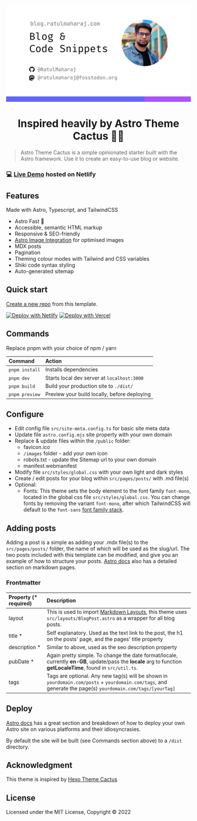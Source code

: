 <p align="center">
  <img alt="Astro Theme Cactus logo" src="./public/images/og-image.webp" width="1200" />
</p>
<h1 align="center">
  Inspired heavily by Astro Theme Cactus 🚀🌵
</h1>

> Astro Theme Cactus is a simple opinionated starter built with the Astro framework. Use it to create an easy-to-use blog or website.

### 💻 [Live Demo](https://astro-theme-cactus.netlify.app/) hosted on Netlify

## Features

Made with Astro, Typescript, and TailwindCSS

- Astro Fast 🚀
- Accessible, semantic HTML markup
- Responsive & SEO-friendly
- [Astro Image Integration](https://docs.astro.build/en/guides/integrations-guide/image/) for optimised images
- MDX posts
- Pagination
- Theming colour modes with Tailwind and CSS variables
- Shiki code syntax styling
- Auto-generated sitemap

## Quick start

[Create a new repo](https://github.com/chrismwilliams/astro-theme-cactus/generate) from this template.

[![Deploy with Netlify](https://www.netlify.com/img/deploy/button.svg)](https://app.netlify.com/start/deploy?repository=https://github.com/chrismwilliams/astro-theme-cactus) [![Deploy with Vercel](https://vercel.com/button)](https://vercel.com/new/clone?repository-url=https%3A%2F%2Fgithub.com%2Fchrismwilliams%2Fastro-theme-cactus&project-name=astro-theme-cactus)

## Commands

Replace pnpm with your choice of npm / yarn

| Command        | Action                                       |
| :------------- | :------------------------------------------- |
| `pnpm install` | Installs dependencies                        |
| `pnpm dev`     | Starts local dev server at `localhost:3000`  |
| `pnpm build`   | Build your production site to `./dist/`      |
| `pnpm preview` | Preview your build locally, before deploying |

## Configure

- Edit config file `src/site-meta.config.ts` for basic site meta data
- Update file `astro.config.mjs` site property with your own domain
- Replace & update files within the `/public` folder:
  - favicon.ico
  - `/images` folder - add your own icon
  - robots.txt - update the Sitemap url to your own domain
  - manifest.webmanifest
- Modify file `src/styles/global.css` with your own light and dark styles
- Create / edit posts for your blog within `src/pages/posts/` with .md file(s)
- Optional:
  - Fonts: This theme sets the body element to the font family `font-mono`, located in the global css file `src/styles/global.css`. You can change fonts by removing the variant `font-mono`, after which TailwindCSS will default to the `font-sans` [font family stack](https://tailwindcss.com/docs/font-family).

## Adding posts

Adding a post is a simple as adding your .mdx file(s) to the `src/pages/posts/` folder, the name of which will be used as the slug/url. The two posts included with this template can be modified, and give you an example of how to structure your posts. [Astro docs](https://docs.astro.build/en/guides/markdown-content/) also has a detailed section on markdown pages.

### Frontmatter

| Property (\* required) | Description                                                                                                                                                                                   |
| :--------------------- | :-------------------------------------------------------------------------------------------------------------------------------------------------------------------------------------------- |
| layout                 | This is used to import [Markdown Layouts](https://docs.astro.build/en/core-concepts/layouts/#markdown-layouts), this theme uses `src/layouts/BlogPost.astro` as a wrapper for all blog posts. |
| title \*               | Self explanatory. Used as the text link to the post, the h1 on the posts' page, and the pages' title property                                                                                 |
| description \*         | Similar to above, used as the seo description property                                                                                                                                        |
| pubDate \*         | Again pretty simple. To change the date format/locale, currently **en-GB**, update/pass the **locale** arg to function **getLocaleTime**, found in `src/util.ts`.                             |
| tags                   | Tags are optional. Any new tag(s) will be shown in `yourdomain.com/posts` + `yourdomain.com/tags`, and generate the page(s) `yourdomain.com/tags/[yourTag]`                                   |

## Deploy

[Astro docs](https://docs.astro.build/en/guides/deploy/) has a great section and breakdown of how to deploy your own Astro site on various platforms and their idiosyncrasies.

By default the site will be built (see Commands section above) to a `/dist` directory.

## Acknowledgment

This theme is inspired by [Hexo Theme Cactus](https://github.com/probberechts/hexo-theme-cactus)

## License

Licensed under the MIT License, Copyright © 2022
